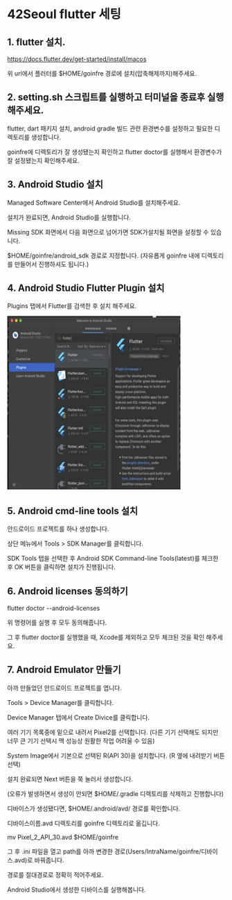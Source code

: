 # 42Seoul flutter 세팅


## 1. flutter 설치.

https://docs.flutter.dev/get-started/install/macos

위 url에서 플러터를 $HOME/goinfre 경로에 설치(압축해제까지)해주세요.

## 2. setting.sh 스크립트를 실행하고 터미널을 종료후 실행해주세요.

flutter, dart 패키지 설치, android gradle 빌드 관련 환경변수를 설정하고 필요한 디렉토리를 생성합니다.

goinfre에 디렉토리가 잘 생성됐는지 확인하고 flutter doctor를 실행해서 환경변수가 잘 설정됐는지 확인해주세요.

## 3. Android Studio 설치

Managed Software Center에서 Android Studio를 설치해주세요.

설치가 완료되면, Android Studio를 실행합니다.

Missing SDK 화면에서 다음 화면으로 넘어가면 SDK가설치될 화면을 설정할 수 있습니다.

$HOME/goinfre/android_sdk 경로로 지정합니다.
(자유롭게 goinfre 내에 디렉토리를 만들어서 진행하셔도 됩니다.)

## 4. Android Studio Flutter Plugin 설치

Plugins 탭에서 Flutter를 검색한 후 설치 해주세요.

<img src="./pic/android_studio_plugin.png" width="400px" height="400px" title="Android Plugin"/>

## 5. Android cmd-line tools 설치

안드로이드 프로젝트를 하나 생성합니다.

상단 메뉴에서 Tools > SDK Manager를 클릭합니다.

SDK Tools 탭을 선택한 후 Android SDK Command-line Tools(latest)를 체크한 후 OK 버튼을 클릭하면 설치가 진행됩니다.

## 6. Android licenses 동의하기

flutter doctor --android-licenses

위 명령어를 실행 후 모두 동의해줍니다.

그 후 flutter doctor를 실행했을 때,  Xcode를 제외하고 모두 체크된 것을 확인 해주세요.

## 7. Android Emulator 만들기

아까 만들었던 안드로이드 프로젝트를 엽니다.

Tools > Device Manager를 클릭합니다.

Device Manager 탭에서 Create Divice를 클릭합니다.

여러 기기 목록중에 밑으로 내려서 Pixel2를 선택합니다.
(다른 기기 선택해도 되지만 너무 큰 기기 선택시 맥 성능상  원활한 작업 어려울 수 있음) 

System Image에서 기본으로 선택된 R(API 30)을 설치합니다.
(R 옆에 내려받기 버튼 선택)

설치 완료되면 Next 버튼을 쭉 눌러서 생성합니다.

(오류가 발생하면서 생성이 안되면 $HOME/.gradle 디렉토리를 삭제하고 진행합니다)

디바이스가 생성됐다면, $HOME/.android/avd/ 경로를 확인합니다.

디바이스이름.avd 디렉토리를 goinfre 디렉토리로 옮깁니다.

mv Pixel_2_API_30.avd $HOME/goinfre

그 후 .ini 파일을 열고 path를 아까 변경한 경로(Users/IntraName/goinfre/디바이스.avd)로 바꿔줍니다.

경로를 절대경로로 정확히 적어주세요.

Android Studio에서 생성한 디바이스를 실행해봅니다.




